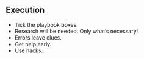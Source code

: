 ## Execution

- Tick the playbook boxes.
- Research will be needed. Only what’s necessary!
- Errors leave clues.
- Get help early.
- Use hacks. 
